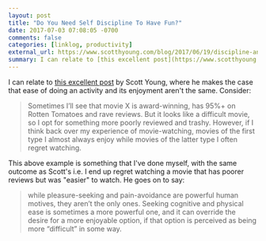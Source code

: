 ```yaml
---
layout: post
title: "Do You Need Self Discipline To Have Fun?"
date: 2017-07-03 07:08:05 -0700
comments: false
categories: [linklog, productivity]
external_url: https://www.scotthyoung.com/blog/2017/06/19/discipline-and-fun/
summary: I can relate to [this excellent post](https://www.scotthyoung.com/blog/2017/06/19/discipline-and-fun/) by Scott Young, where he makes the case that ease of doing an activity and its enjoyment aren't the same.
---
```


I can relate to [this excellent post](https://www.scotthyoung.com/blog/2017/06/19/discipline-and-fun/) by Scott Young, where he makes the case that ease of doing an activity and its enjoyment aren't the same. Consider:

<!--more-->

> Sometimes I’ll see that movie X is award-winning, has 95%+ on Rotten Tomatoes and rave reviews. But it looks like a difficult movie, so I opt for something more poorly reviewed and trashy. However, if I think back over my experience of movie-watching, movies of the first type I almost always enjoy while movies of the latter type I often regret watching.

This above example is something that I've done myself, with the same outcome as Scott's i.e. I end up regret watching a movie that has poorer reviews but was "easier" to watch. He goes on to say:

> while pleasure-seeking and pain-avoidance are powerful human motives, they aren’t the only ones. Seeking cognitive and physical ease is sometimes a more powerful one, and it can override the desire for a more enjoyable option, if that option is perceived as being more “difficult” in some way.


